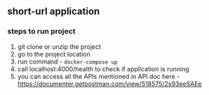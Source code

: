 ## short-url application

### steps to run project

1. git clone or unzip the project
2. go to the project location
3. run command - `docker-compose up`
4. call localhost:4000/health to check if application is running
5. you can access all the APIs mentioned in API doc here - https://documenter.getpostman.com/view/518575/2s93eeSAEe
